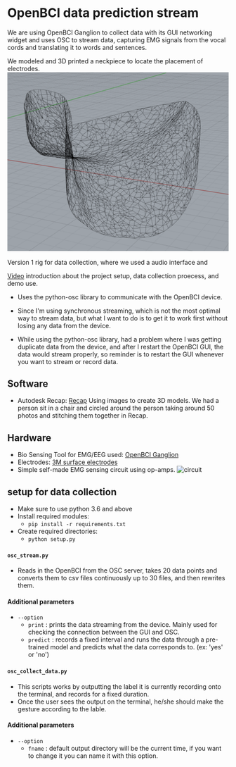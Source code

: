 # OpenBCI data prediction stream

We are using OpenBCI Ganglion to collect data with its GUI networking widget and uses OSC to stream data, capturing EMG signals from the vocal cords and translating it to words and sentences.

We modeled and 3D printed a neckpiece to locate the placement of electrodes. ![neck piece](imgs/neck_piece_model.png)

Version 1 rig for data collection, where we used a audio interface and 

[Video](https://www.youtube.com/watch?v=sHNEoIGQpKE) introduction about the project setup, data collection proecess, and demo use. 

- Uses the python-osc library to communicate with the OpenBCI device.
- Since I'm using synchronous streaming, which is not the most optimal way to stream data, but what I want to do is to get it to work first without losing any data from the device.

- While using the python-osc library, had a problem where I was getting duplicate data from the device, and after I restart the OpenBCI GUI, the data would stream properly, so reminder is to restart the GUI whenever you want to stream or record data.

## Software
- Autodesk Recap: [Recap](https://www.autodesk.com/products/recap/features) Using images to create 3D models. We had a person sit in a chair and circled around the person taking around 50 photos and stitching them together in Recap.

## Hardware
- Bio Sensing Tool for EMG/EEG used: [OpenBCI Ganglion](http://docs.openbci.com/Tutorials/02-Ganglion_Getting%20Started_Guide)
- Electrodes: [3M surface electrodes]( https://www.amazon.com/Red-Dot-Multi-Purpose-Monitoring-Electrode/dp/B01AME7YC0/ref=sxts_sxwds-bia?keywords=3m+electrodes&pd_rd_i=B01AME7YC0&pd_rd_r=ac7163a4-9ddb-48be-bcf7-5ddab0b5c801&pd_rd_w=THwiB&pd_rd_wg=rq0Jg&pf_rd_p=1cb3f32a-ccfd-479b-8a13-b22f56c942c6&pf_rd_r=Y72D06NDW0E7GSNPT1EC&psc=1&qid=1575842343)
- Simple self-made EMG sensing circuit using op-amps. ![circuit]()


## setup for data collection
- Make sure to use python 3.6 and above
- Install required modules:
    - `pip install -r requirements.txt`
- Create required directories:
    - `python setup.py`

#### `osc_stream.py`
- Reads in the OpenBCI from the OSC server, takes 20 data points and converts them to csv files continuously up to 30 files,
and then rewrites them.

#### Additional parameters
- `--option` 
  - `print` : prints the data streaming from the device. Mainly used for checking the connection between the GUI and OSC.
  - `predict` : records a fixed interval and runs the data through a pre-trained model and predicts what the data corresponds to. (ex: 'yes' or 'no')

#### `osc_collect_data.py`
- This scripts works by outputting the label it is currently recording onto the terminal, and records for a fixed duration.
- Once the user sees the output on the terminal, he/she should make the gesture according to the lable.

#### Additional parameters
- `--option`
    - `fname` : default output directory will be the current time, if you want to change it you can name it with this option.
